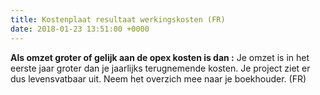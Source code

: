 ```yaml
---
title: Kostenplaat resultaat werkingskosten (FR)
date: 2018-01-23 13:51:00 +0000
---
```

**Als omzet groter of gelijk aan de opex kosten is dan :** Je omzet is in het eerste jaar groter dan je jaarlijks terugnemende kosten. Je project ziet er dus levensvatbaar uit. Neem het overzich mee naar je boekhouder. (FR)